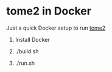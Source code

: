 # tome2 in Docker

Just a quick Docker setup to run [tome2](https://github.com/tome2/tome2)

1. Install Docker

2. ./build.sh

3. ./run.sh
